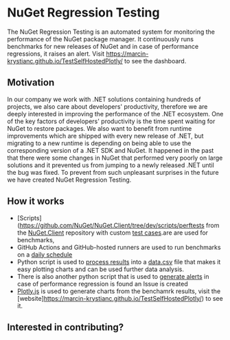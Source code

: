 # NuGet Regression Testing
The NuGet Regression Testing is an automated system for monitoring the performance of the NuGet package manager.
It continuously runs benchmarks for new releases of NuGet and in case of performance regressions, it raises an alert.
Visit https://marcin-krystianc.github.io/TestSelfHostedPlotly/ to see the dashboard.

## Motivation
In our company we work with .NET solutions containing hundreds of projects, we also care about developers' productivity, therefore we are deeply interested in improving the performance of the .NET ecosystem.
One of the key factors of developers' productivity is the time spent waiting for NuGet to restore packages. We also want to benefit from runtime improvements which are shipped with every new release of .NET, but migrating to a new runtime is depending on being able to use the corresponding version of a .NET SDK and NuGet.
It happened in the past that there were some changes in NuGet that performed very poorly on large solutions and it prevented us from jumping to a newly released .NET until the bug was fixed.
To prevent from such unpleasant surprises in the future we have created NuGet Regression Testing.

## How it works
- [Scripts](https://github.com/NuGet/NuGet.Client/tree/dev/scripts/perftests from the [NuGet.Client](https://github.com/NuGet/NuGet.Client) repository with custom [test cases](https://github.com/marcin-krystianc/TestSelfHostedPlotly/tree/master/scripts/perftests/testCases).are are used for benchmarks, 
- GitHub Actions and GitHub-hosted runners are used to run benchmarks on a [daily schedule](https://github.com/marcin-krystianc/TestSelfHostedPlotly/blob/master/.github/workflows/benchmarks.yml)
- Python script is used to [process results](https://github.com/marcin-krystianc/TestSelfHostedPlotly/blob/master/process_results.py) into a [data.csv](https://github.com/marcin-krystianc/TestSelfHostedPlotly/blob/master/data.csv) file that makes it easy plotting charts and can be used further data analysis.
- There is also another python script that is used to [generate alerts](https://github.com/marcin-krystianc/TestSelfHostedPlotly/blob/master/generate_alert.py) in case of performance regression is found an Issue is created
- [Plotly.js](https://plotly.com/javascript/) is used to generate charts from the benchamrk results, visit the [website]https://marcin-krystianc.github.io/TestSelfHostedPlotly/) to see it.

## Interested in contributing?
